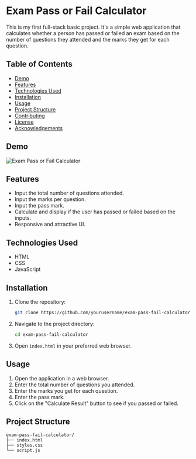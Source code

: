# Exam Pass or Fail Calculator

This is my first full-stack basic project. It's a simple web application that calculates whether a person has passed or failed an exam based on the number of questions they attended and the marks they get for each question.

## Table of Contents
- [Demo](#demo)
- [Features](#features)
- [Technologies Used](#technologies-used)
- [Installation](#installation)
- [Usage](#usage)
- [Project Structure](#project-structure)
- [Contributing](#contributing)
- [License](#license)
- [Acknowledgements](#acknowledgements)

## Demo
![Exam Pass or Fail Calculator](demo.gif)

## Features
- Input the total number of questions attended.
- Input the marks per question.
- Input the pass mark.
- Calculate and display if the user has passed or failed based on the inputs.
- Responsive and attractive UI.

## Technologies Used
- HTML
- CSS
- JavaScript

## Installation
1. Clone the repository:
    ```sh
    git clone https://github.com/yourusername/exam-pass-fail-calculator.git
    ```
2. Navigate to the project directory:
    ```sh
    cd exam-pass-fail-calculator
    ```
3. Open `index.html` in your preferred web browser.

## Usage
1. Open the application in a web browser.
2. Enter the total number of questions you attended.
3. Enter the marks you get for each question.
4. Enter the pass mark.
5. Click on the "Calculate Result" button to see if you passed or failed.

## Project Structure
```plaintext
exam-pass-fail-calculator/
├── index.html
├── styles.css
└── script.js

